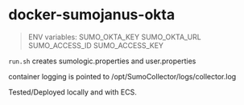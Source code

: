 # docker-sumojanus-okta
> ENV variables:
> SUMO_OKTA_KEY
> SUMO_OKTA_URL
> SUMO_ACCESS_ID
> SUMO_ACCESS_KEY


`run.sh` creates sumologic.properties and user.properties


container logging is pointed to /opt/SumoCollector/logs/collector.log



Tested/Deployed locally and with ECS.
